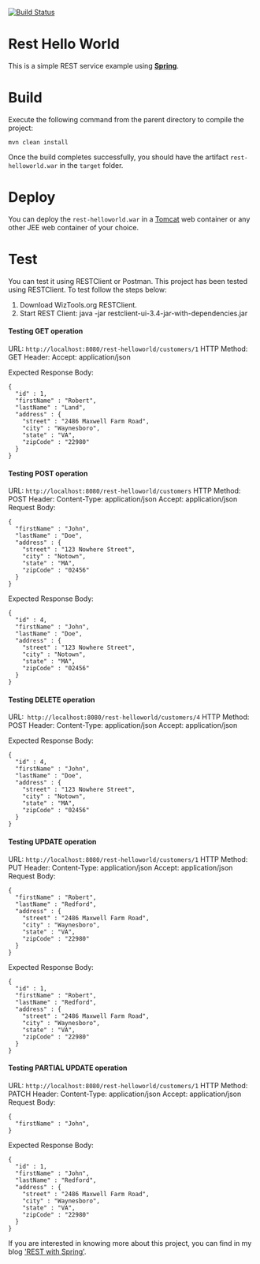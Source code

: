 [![Build Status][travis-badge]][travis-badge-url]

Rest Hello World
===================
This is  a simple REST service example using [**Spring**](https://spring.io/guides/gs/rest-service/). 

# Build
Execute the following command from the parent directory to compile the project:

```
mvn clean install
```
Once the build completes successfully, you should have the artifact `rest-helloworld.war` in the `target` folder.

# Deploy
You can deploy the `rest-helloworld.war` in a [Tomcat](http://tomcat.apache.org/) web container or any other JEE web 
container of your choice.

# Test
You can test it using RESTClient or Postman. This project has been tested using RESTClient. 
To test follow the steps below:

1. Download WizTools.org RESTClient.
2. Start REST Client: java -jar restclient-ui-3.4-jar-with-dependencies.jar

#### Testing GET operation
URL: `http://localhost:8080/rest-helloworld/customers/1`
HTTP Method: GET
Header: Accept: application/json

Expected Response Body:
```
{
  "id" : 1,
  "firstName" : "Robert",
  "lastName" : "Land",
  "address" : {
    "street" : "2486 Maxwell Farm Road",
    "city" : "Waynesboro",
    "state" : "VA",
    "zipCode" : "22980"
  }
}
```

#### Testing POST operation
URL: `http://localhost:8080/rest-helloworld/customers`
HTTP Method: POST
Header: 
Content-Type: application/json
Accept: application/json
Request Body:
```
{
  "firstName" : "John",
  "lastName" : "Doe",
  "address" : {
    "street" : "123 Nowhere Street",
    "city" : "Notown",
    "state" : "MA",
    "zipCode" : "02456"
  }
}
```

Expected Response Body:
```
{
  "id" : 4,
  "firstName" : "John",
  "lastName" : "Doe",
  "address" : {
    "street" : "123 Nowhere Street",
    "city" : "Notown",
    "state" : "MA",
    "zipCode" : "02456"
  }
}
```

#### Testing DELETE operation
URL:` http://localhost:8080/rest-helloworld/customers/4`
HTTP Method: POST
Header: 
Content-Type: application/json
Accept: application/json

Expected Response Body:
```
{
  "id" : 4,
  "firstName" : "John",
  "lastName" : "Doe",
  "address" : {
    "street" : "123 Nowhere Street",
    "city" : "Notown",
    "state" : "MA",
    "zipCode" : "02456"
  }
}
```

#### Testing UPDATE operation
URL: `http://localhost:8080/rest-helloworld/customers/1`
HTTP Method: PUT
Header: 
Content-Type: application/json
Accept: application/json
Request Body:
```
{
  "firstName" : "Robert",
  "lastName" : "Redford",
  "address" : {
    "street" : "2486 Maxwell Farm Road",
    "city" : "Waynesboro",
    "state" : "VA",
    "zipCode" : "22980"
  }
}
```

Expected Response Body:
```
{
  "id" : 1,
  "firstName" : "Robert",
  "lastName" : "Redford",
  "address" : {
    "street" : "2486 Maxwell Farm Road",
    "city" : "Waynesboro",
    "state" : "VA",
    "zipCode" : "22980"
  }
}
```

#### Testing PARTIAL UPDATE operation
URL: `http://localhost:8080/rest-helloworld/customers/1`
HTTP Method: PATCH
Header: 
Content-Type: application/json
Accept: application/json
Request Body:
```
{
  "firstName" : "John",
}
```

Expected Response Body:
```
{
  "id" : 1,
  "firstName" : "John",
  "lastName" : "Redford",
  "address" : {
    "street" : "2486 Maxwell Farm Road",
    "city" : "Waynesboro",
    "state" : "VA",
    "zipCode" : "22980"
  }
}
```

If you are interested in knowing more about this project, you can find in my blog 
['REST with Spring'](https://indrabasak.wordpress.com/2016/04/01/rest-with-spring/).


[travis-badge]: https://travis-ci.org/indrabasak/rest-helloworld.svg?branch=master
[travis-badge-url]: https://travis-ci.org/indrabasak/rest-helloworld/